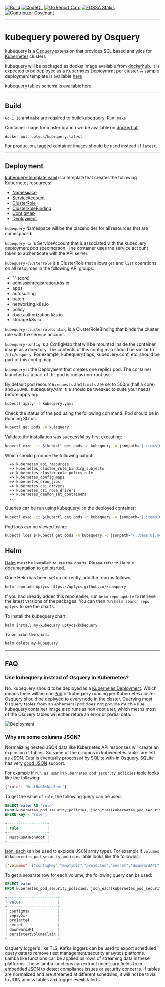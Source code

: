 [![Build](https://github.com/Uptycs/kubequery/workflows/Build/badge.svg?branch=master)](https://github.com/Uptycs/kubequery/actions?query=workflow%3ABuild)
[![CodeQL](https://github.com/Uptycs/kubequery/workflows/CodeQL/badge.svg?branch=master)](https://github.com/Uptycs/kubequery/actions?query=workflow%3ACodeQL)
[![Go Report Card](https://goreportcard.com/badge/github.com/Uptycs/kubequery)](https://goreportcard.com/report/github.com/Uptycs/kubequery)
[![FOSSA Status](https://app.fossa.com/api/projects/custom%2B22616%2Fgit%40github.com%3AUptycs%2Fkubequery.git.svg?type=shield)](https://app.fossa.com/projects/custom%2B22616%2Fgit%40github.com%3AUptycs%2Fkubequery.git?ref=badge_shield) [![Contributor Covenant](https://img.shields.io/badge/Contributor%20Covenant-v2.0%20adopted-ff69b4.svg)](CODE_OF_CONDUCT.md)

---

# kubequery powered by Osquery

kubequery is a [Osquery](https://osquery.io) extension that provides SQL based analytics for [Kubernetes](https://kubernetes.io) clusters

kubequery will be packaged as docker image available from [dockerhub](https://hub.docker.com/r/uptycs/kubequery). It is expected to be deployed as a [Kubernetes Deployment](https://kubernetes.io/docs/concepts/workloads/controllers/deployment) per cluster. A sample deployment template is available [here](kubequery-template.yaml)

kubequery tables [schema is available here](docs/schema.md)

---

## Build

`Go 1.16` and `make` are required to build kubequery. Run: `make`

Container image for master branch will be available on [dockerhub](https://hub.docker.com/r/uptycs/kubequery)
```sh
docker pull uptycs/kubequery:latest
```

For production, tagged container images should be used instead of `latest`.

---

## Deployment

[kubequery-template.yaml](kubequery-template.yaml) is a template that creates the following Kubernetes resources:
* [Namespace](https://kubernetes.io/docs/concepts/overview/working-with-objects/namespaces/)
* [ServiceAccount](https://kubernetes.io/docs/reference/access-authn-authz/authentication/#service-account-tokens)
* [ClusterRole](https://kubernetes.io/docs/reference/access-authn-authz/rbac/#role-and-clusterrole)
* [ClusterRoleBinding](https://kubernetes.io/docs/reference/access-authn-authz/rbac/#rolebinding-and-clusterrolebinding)
* [ConfigMap](https://kubernetes.io/docs/concepts/configuration/configmap/)
* [Deployment](https://kubernetes.io/docs/concepts/workloads/controllers/deployment/)

`kubequery` Namespace will be the placeholder for all resources that are namespaced.

`kubequery-sa` is ServiceAccount that is associated with the kubequery deployment pod specification. The container uses the service account token to authenticate with the API server.

`kubequery-clusterrole` is a ClusterRole that allows `get` and `list` operations on all resources in the following API groups:
- "" (core)
- admissionregistration&#46;k8s&#46;io
- apps
- autoscaling
- batch
- networking&#46;k8s&#46;io
- policy
- rbac&#46;authorization&#46;k8s&#46;io
- storage&#46;k8s&#46;io

`kubequery-clusterrolebinding` is a ClusterRoleBinding that binds the cluster role with the service account.

`kubequery-config` is a ConfigMap that will be mounted inside the container image as a directory. The contents of this config map should be similar to `/etc/osquery`. For example, kubequery.flags, kubequery.conf, etc. should be part of this config map.

`kubequery` is the Deployment that creates one replica pod. The container launched as a part of the pod is run as non-root user.

By default pod resource `requests` and `limits` are set to 500m (half a core) and 200MB. kubequery.yaml file should be tweaked to suite your needs before applying:

```sh
kubectl apply -f kubequery.yaml
```

Check the status of the pod using the following command. Pod should be in Running Status.
```sh
kubectl get pods -n kubequery
```

Validate the installation was successful by first executing:

```sh
kubectl exec -it $(kubectl get pods -n kubequery -o jsonpath='{.items[0].metadata.name}') -n kubequery -- kubequeryi '.tables'
```

Which should produce the following output:

```
  => kubernetes_api_resources
  => kubernetes_cluster_role_binding_subjects
  => kubernetes_cluster_role_policy_rule
  => kubernetes_config_maps
  => kubernetes_cron_jobs
  => kubernetes_csi_drivers
  => kubernetes_csi_node_drivers
  => kubernetes_daemon_set_containers
  ...
```

Queries can be run using kubequeryi on the deployed container:

```sh
kubectl exec -it $(kubectl get pods -n kubequery -o jsonpath='{.items[0].metadata.name}') -n kubequery -- kubequeryi --line 'SELECT * FROM kubernetes_pods'
```

Pod logs can be viewed using:
```sh
kubectl logs $(kubectl get pods -n kubequery -o jsonpath='{.items[0].metadata.name}') -n kubequery
```

## Helm

[Helm](https://helm.sh) must be installed to use the charts. Please refer to Helm's [documentation](https://helm.sh/docs) to get started.

Once Helm has been set up correctly, add the repo as follows:

```sh
helm repo add uptycs https://uptycs.github.io/kubequery
```

If you had already added this repo earlier, run `helm repo update` to retrieve the latest versions of the packages. You can then run `helm search repo uptycs` to see the charts.

To install the kubequery chart:
```sh
helm install my-kubequery uptycs/kubequery
```

To uninstall the chart:
```sh
helm delete my-kubequery
```

---

## FAQ

### Use kubequery instead of Osquery in Kubernetes?

No. kubequery should to be deployed as a [Kubernetes Deployment](https://kubernetes.io/docs/concepts/workloads/controllers/deployment/). Which means there will be one [Pod](https://kubernetes.io/docs/concepts/workloads/pods/) of kubequery running per Kubernetes cluster. Osquery should be deployed to every node in the cluster. Querying most Osquery tables from an ephemeral pod does not provide much value. kubequery container image also runs as non-root user, which means most of the Osquery tables will either return an error or partial data.

![Deployment](docs/deployment.svg)

### Why are some columns JSON?

Normalizing nested JSON data like Kubernetes API responses will create an explosion of tables. So some of the columns in kuberenetes tables are left as JSON. Data is eventually processed by [SQLite](https://www.sqlite.org/index.html) with-in Osquery. SQLite has very [good JSON](https://www.sqlite.org/json1.html) support.

For example if `run_as_user` in `kubernetes_pod_security_policies` table looks like the following:
```json
{"rule": "MustRunAsNonRoot"}
```

To get the value of `rule`, the following query can be used:
```sql
SELECT value AS 'rule'
FROM kubernetes_pod_security_policies, json_tree(kubernetes_pod_security_policies.run_as_user)
WHERE key = 'rule';

+------------------+
| rule             |
+------------------+
| MustRunAsNonRoot |
+------------------+
```

[json_each](https://www.sqlite.org/json1.html#jeach) can be used to explode JSON array types. For example if `volumes` in `kubernetes_pod_security_policies` table looks like the following:
```json
{"volumes": ["configMap","emptyDir","projected","secret","downwardAPI","persistentVolumeClaim"]}
```

To get a separate row for each volume, the following query can be used:
```sql
SELECT value
FROM kubernetes_pod_security_policies, json_each(kubernetes_pod_security_policies.volumes);

+-----------------------+
| value                 |
+-----------------------+
| configMap             |
| emptyDir              |
| projected             |
| secret                |
| downwardAPI           |
| persistentVolumeClaim |
+-----------------------+
```

Osquery logger's like TLS, Kafka loggers can be used to export scheduled query data to remove fleet management/security analytics platforms. Lamba like functions can be applied on rows of streaming data in these platforms. These lamba functions can extract necessary fields from embedded JSON to detect compliance issues or security concerns. If tables are normalized and are streamed at different schedules, it will not be trivial to JOIN across tables and trigger events/alerts.

